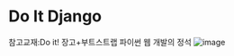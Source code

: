 # Do It Django

참고교재:Do it! 장고+부트스트랩 파이썬 웹 개발의 정석
![image](https://github.com/user-attachments/assets/126e1a88-6f09-459f-b717-7e837e917e74)
